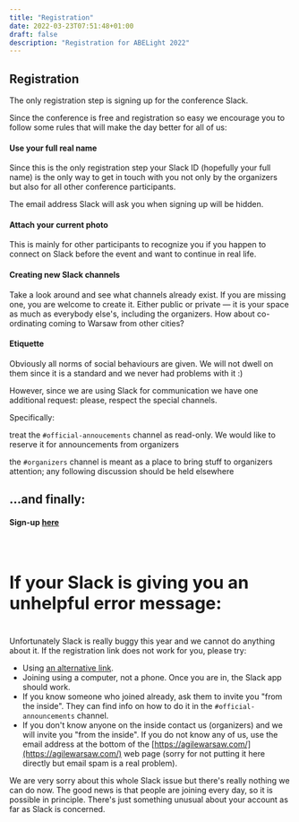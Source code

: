 ```yaml
---
title: "Registration"
date: 2022-03-23T07:51:48+01:00
draft: false
description: "Registration for ABELight 2022"
---
```


## Registration

The only registration step is signing up for the conference Slack.

Since the conference is free and registration so easy we encourage you to follow some rules that will make the day better for all of us:

#### Use your full real name 

Since this is the only registration step your Slack ID (hopefully your full name) is the only way to get in touch with you not only by the organizers but also for all other conference participants.

The email address Slack will ask you when signing up will be hidden.

#### Attach your current photo

This is mainly for other participants to recognize you if you happen to connect on Slack before the event and want to continue in real life.

#### Creating new Slack channels

Take a look around and see what channels already exist. If you are missing one, you are welcome to create it. Either public or private — it is your space as much as everybody else's, including the organizers. How about co-ordinating coming to Warsaw from other cities?

#### Etiquette

Obviously all norms of social behaviours are given. We will not dwell on them since it is a standard and we never had problems with it :)

However, since we are using Slack for communication we have one additional request: please, respect the special channels.

Specifically:

   treat the `#official-annoucements` channel as read-only. We would like to reserve it for announcements from organizers

   the `#organizers` channel is meant as a place to bring stuff to organizers attention; any following discussion should be held elsewhere



## …and finally:

#### Sign-up <a id="in-your-face" href="https://join.slack.com/t/abelight2022/shared_invite/zt-19xgnpf0w-8aTHowWff~3R_sSmotadNw">here</a>


<h4 style="font-size: 2.2em;"><br>If your Slack is giving you an unhelpful error message:</h4>

Unfortunately Slack is really buggy this year and we cannot do anything about it. If the registration link does not work for you, please try:  

  * Using <a id="in-your-face" href="https://join.slack.com/t/newworkspace-cq73322/shared_invite/zt-15w7np6no-6GJlDiWFBajiJF4Ka0hjmg">an alternative link</a>.
  * Joining using a computer, not a phone. Once you are in, the Slack app should work.  
  * If you know someone who joined already, ask them to invite you "from the inside". They can find info on how to do it in the `#official-announcements` channel.  
  * If you don't know anyone on the inside contact us (organizers) and we will invite you "from the inside". If you do not know any of us, use the email address at the bottom of the [https://agilewarsaw.com/](https://agilewarsaw.com/) web page (sorry for not putting it here directly but email spam is a real problem). 

We are very sorry about this whole Slack issue but there's really nothing we can do now. The good news is that people are joining every day, so it is possible in principle. There's just something unusual about your account as far as Slack is concerned.
